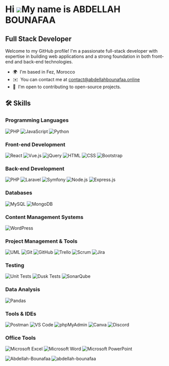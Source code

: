 Hi ![](https://user-images.githubusercontent.com/18350557/176309783-0785949b-9127-417c-8b55-ab5a4333674e.gif)My name is ABDELLAH BOUNAFAA
=========================================================================================================================================

Full Stack Developer
--------------------

Welcome to my GitHub profile! I'm a passionate full-stack developer with expertise in building web applications and a strong foundation in both front-end and back-end technologies.

*   🌍  I'm based in Fez, Morocco
*   ✉️  You can contact me at [contact@abdellahbounafaa.online](mailto:contact@abdellahbounafaa.online)
*   🤝  I'm open to contributing to open-source projects.
 
  ## 🛠️ Skills

### Programming Languages
![PHP](https://img.shields.io/badge/-PHP-777BB4?style=flat&logo=php&logoColor=white)
![JavaScript](https://img.shields.io/badge/-JavaScript-F7DF1E?style=flat&logo=javascript&logoColor=black)
![Python](https://img.shields.io/badge/-Python-3776AB?style=flat&logo=python&logoColor=white)

### Front-end Development
![React](https://img.shields.io/badge/-React-61DAFB?style=flat&logo=react&logoColor=black)
![Vue.js](https://img.shields.io/badge/-Vue.js-4FC08D?style=flat&logo=vue.js&logoColor=white)
![jQuery](https://img.shields.io/badge/-jQuery-0769AD?style=flat&logo=jquery&logoColor=white)
![HTML](https://img.shields.io/badge/-HTML5-E34F26?style=flat&logo=html5&logoColor=white)
![CSS](https://img.shields.io/badge/-CSS3-1572B6?style=flat&logo=css3&logoColor=white)
![Bootstrap](https://img.shields.io/badge/-Bootstrap-7952B3?style=flat&logo=bootstrap&logoColor=white)

### Back-end Development
![PHP](https://img.shields.io/badge/-PHP-777BB4?style=flat&logo=php&logoColor=white)
![Laravel](https://img.shields.io/badge/-Laravel-FF2D20?style=flat&logo=laravel&logoColor=white)
![Symfony](https://img.shields.io/badge/-Symfony-000000?style=flat&logo=symfony&logoColor=white)
![Node.js](https://img.shields.io/badge/-Node.js-339933?style=flat&logo=node.js&logoColor=white)
![Express.js](https://img.shields.io/badge/-Express.js-000000?style=flat&logo=express&logoColor=white)

### Databases
![MySQL](https://img.shields.io/badge/-MySQL-4479A1?style=flat&logo=mysql&logoColor=white)
![MongoDB](https://img.shields.io/badge/-MongoDB-47A248?style=flat&logo=mongodb&logoColor=white)

### Content Management Systems
![WordPress](https://img.shields.io/badge/-WordPress-21759B?style=flat&logo=wordpress&logoColor=white)

### Project Management & Tools
![UML](https://img.shields.io/badge/-UML-006599?style=flat&logoColor=white)
![Git](https://img.shields.io/badge/-Git-F05032?style=flat&logo=git&logoColor=white)
![GitHub](https://img.shields.io/badge/-GitHub-181717?style=flat&logo=github&logoColor=white)
![Trello](https://img.shields.io/badge/-Trello-0052CC?style=flat&logo=trello&logoColor=white)
![Scrum](https://img.shields.io/badge/-Scrum-6DB33F?style=flat&logoColor=white)
![Jira](https://img.shields.io/badge/-Jira-0052CC?style=flat&logo=jira&logoColor=white)

### Testing
![Unit Tests](https://img.shields.io/badge/-Unit%20Tests-6DB33F?style=flat&logoColor=white)
![Dusk Tests](https://img.shields.io/badge/-Dusk%20Tests-6DB33F?style=flat&logoColor=white)
![SonarQube](https://img.shields.io/badge/-SonarQube-4E9BCD?style=flat&logo=sonarqube&logoColor=white)

### Data Analysis
![Pandas](https://img.shields.io/badge/-Pandas-150458?style=flat&logo=pandas&logoColor=white)

### Tools & IDEs
![Postman](https://img.shields.io/badge/-Postman-FF6C37?style=flat&logo=postman&logoColor=white)
![VS Code](https://img.shields.io/badge/-VS%20Code-007ACC?style=flat&logo=visual-studio-code&logoColor=white)
![phpMyAdmin](https://img.shields.io/badge/-phpMyAdmin-6C78AF?style=flat&logo=phpmyadmin&logoColor=white)
![Canva](https://img.shields.io/badge/-Canva-00C4CC?style=flat&logo=canva&logoColor=white)
![Discord](https://img.shields.io/badge/-Discord-5865F2?style=flat&logo=discord&logoColor=white)

### Office Tools
![Microsoft Excel](https://img.shields.io/badge/-Microsoft%20Excel-217346?style=flat&logo=microsoft-excel&logoColor=white)
![Microsoft Word](https://img.shields.io/badge/-Microsoft%20Word-2B579A?style=flat&logo=microsoft-word&logoColor=white)
![Microsoft PowerPoint](https://img.shields.io/badge/-Microsoft%20PowerPoint-B7472A?style=flat&logo=microsoft-powerpoint&logoColor=white)

<p>
  <img align="left" src="https://github-readme-stats.vercel.app/api/top-langs?username=Abdellah-Bounafaa&show_icons=true&locale=en&layout=compact" alt="Abdellah-Bounafaa" />


<img align="center" src="https://github-readme-streak-stats.herokuapp.com/?user=abdellah-bounafaa&" alt="abdellah-bounafaa" /></p>


